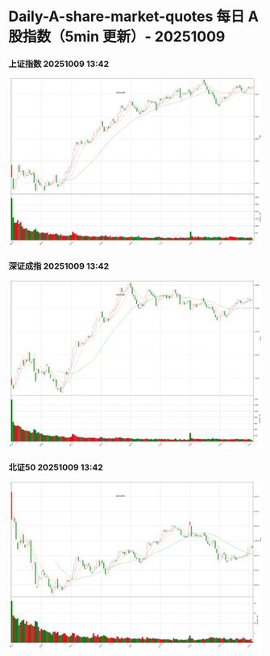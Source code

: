 
# Daily-A-share-market-quotes 每日 A 股指数（5min 更新）- 20251009

### 上证指数 20251009 13:42
![](./fig/2025/10/20251009-sh000001.png)

### 深证成指 20251009 13:42
![](./fig/2025/10/20251009-sz399001.png)

### 北证50 20251009 13:42
![](./fig/2025/10/20251009-bj899050.png)

